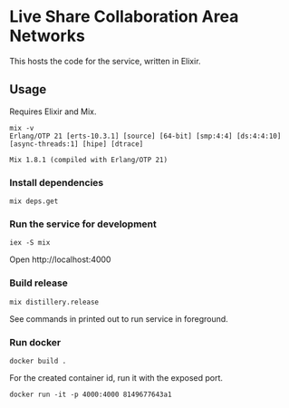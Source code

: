 # Live Share Collaboration Area Networks

This hosts the code for the service, written in Elixir.

## Usage

Requires Elixir and Mix.

```
mix -v
Erlang/OTP 21 [erts-10.3.1] [source] [64-bit] [smp:4:4] [ds:4:4:10] [async-threads:1] [hipe] [dtrace]

Mix 1.8.1 (compiled with Erlang/OTP 21)
```

### Install dependencies

```
mix deps.get
```

### Run the service for development

```
iex -S mix
```

Open http://localhost:4000

### Build release

```
mix distillery.release
```

See commands in printed out to run service in foreground.

### Run docker

```
docker build .
```

For the created container id, run it with the exposed port.

```
docker run -it -p 4000:4000 8149677643a1
```
